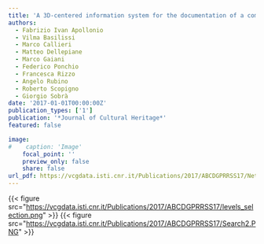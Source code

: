 ```yaml
---
title: 'A 3D-centered information system for the documentation of a complex restoration intervention'
authors:
  - Fabrizio Ivan Apollonio
  - Vilma Basilissi
  - Marco Callieri
  - Matteo Dellepiane
  - Marco Gaiani
  - Federico Ponchio
  - Francesca Rizzo
  - Angelo Rubino
  - Roberto Scopigno
  - Giorgio Sobrà
date: '2017-01-01T00:00:00Z'
publication_types: ['1']
publication: '*Journal of Cultural Heritage*'
featured: false

image:
#    caption: 'Image'
    focal_point: ''
    preview_only: false
    share: false
url_pdf: https://vcgdata.isti.cnr.it/Publications/2017/ABCDGPRRSS17/Nettuno_last.pdf
---
```

{{< figure src="https://vcgdata.isti.cnr.it/Publications/2017/ABCDGPRRSS17/levels_selection.png" >}}
{{< figure src="https://vcgdata.isti.cnr.it/Publications/2017/ABCDGPRRSS17/Search2.PNG" >}}
